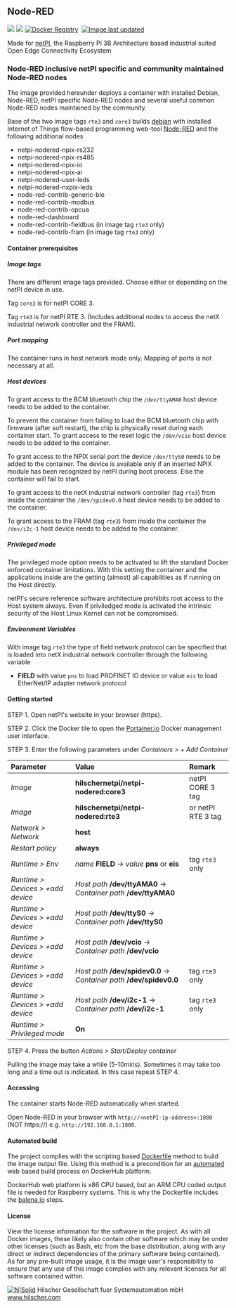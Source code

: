 ## Node-RED

[![](https://images.microbadger.com/badges/image/hilschernetpi/netpi-nodered.svg)](https://microbadger.com/images/hilschernetpi/netpi-nodered "Node-RED")
[![](https://images.microbadger.com/badges/commit/hilschernetpi/netpi-nodered.svg)](https://microbadger.com/images/hilschernetpi//netpi-nodered "Node-RED")
[![Docker Registry](https://img.shields.io/docker/pulls/hilschernetpi/netpi-nodered.svg)](https://registry.hub.docker.com/u/hilschernetpi/netpi-nodered/)&nbsp;
[![Image last updated](https://img.shields.io/badge/dynamic/json.svg?url=https://api.microbadger.com/v1/images/hilschernetpi/netpi-nodered&label=Image%20last%20updated&query=$.LastUpdated&colorB=007ec6)](http://microbadger.com/images/hilschernetpi/netpi-nodered "Image last updated")&nbsp;

Made for [netPI](https://www.netiot.com/netpi/), the Raspberry Pi 3B Architecture based industrial suited Open Edge Connectivity Ecosystem

### Node-RED inclusive netPI specific and community maintained Node-RED nodes

The image provided hereunder deploys a container with installed Debian, Node-RED, netPI specific Node-RED nodes and several useful common Node-RED nodes maintained by the community.

Base of the two image tags `rte3` and `core3` builds [debian](https://www.balena.io/docs/reference/base-images/base-images/) with installed Internet of Things flow-based programming web-tool [Node-RED](https://nodered.org/) and the following additional nodes

 * netpi-nodered-npix-rs232
 * netpi-nodered-npix-rs485
 * netpi-nodered-npix-io
 * netpi-nodered-npix-ai
 * netpi-nodered-user-leds
 * netpi-nodered-nxpix-leds
 * node-red-contrib-generic-ble
 * node-red-contrib-modbus
 * node-red-contrib-opcua
 * node-red-dashboard
 * node-red-contrib-fieldbus (in image tag `rte3` only)
 * node-red-contrib-fram (in image tag `rte3` only)

#### Container prerequisites

##### Image tags

There are different image tags provided. Choose either or depending on the netPI device in use.

Tag `core3` is for netPI CORE 3.

Tag `rte3` is for netPI RTE 3. (Includes additional nodes to access the netX industrial network controller and the FRAM).

##### Port mapping

The container runs in host network mode only. Mapping of ports is not necessary at all.

##### Host devices

To grant access to the BCM bluetooth chip the `/dev/ttyAMA0` host device needs to be added to the container. 

To prevent the container from failing to load the BCM bluetooth chip with firmware (after soft restart), the chip is physically reset during each container start. To grant access to the reset logic the `/dev/vcio` host device needs to be added to the container.

To grant access to the NPIX serial port the device `/dev/ttyS0` needs to be added to the container. The device is available only if an inserted NPIX module has been recognized by netPI during boot process. Else the container will fail to start.

To grant access to the netX industrial network controller (tag `rte3`) from inside the container the `/dev/spidev0.0` host device needs to be added to the container.

To grant access to the FRAM (tag `rte3`) from inside the container the `/dev/i2c-1` host device needs to be added to the container.

##### Privileged mode

The privileged mode option needs to be activated to lift the standard Docker enforced container limitations. With this setting the container and the applications inside are the getting (almost) all capabilities as if running on the Host directly. 

netPI's secure reference software architecture prohibits root access to the Host system always. Even if priviledged mode is activated the intrinsic security of the Host Linux Kernel can not be compromised.

##### Environment Variables

With image tag `rte3` the type of field network protocol can be specified that is loaded into netX industrial network controller through the following variable

* **FIELD** with value `pns` to load PROFINET IO device or value `eis` to load EtherNet/IP adapter network protocol

#### Getting started

STEP 1. Open netPI's website in your browser (https).

STEP 2. Click the Docker tile to open the [Portainer.io](http://portainer.io/) Docker management user interface.

STEP 3. Enter the following parameters under *Containers > + Add Container*

Parameter | Value | Remark
:---------|:------ |:------
*Image* | **hilschernetpi/netpi-nodered:core3** | netPI CORE 3 tag
*Image* | **hilschernetpi/netpi-nodered:rte3** | or netPI RTE 3 tag
*Network > Network* | **host** |
*Restart policy* | **always**
*Runtime > Env* | *name* **FIELD** -> *value* **pns** or **eis** | tag `rte3` only
*Runtime > Devices > +add device* | *Host path* **/dev/ttyAMA0** -> *Container path* **/dev/ttyAMA0** |
*Runtime > Devices > +add device* | *Host path* **/dev/ttyS0** -> *Container path* **/dev/ttyS0** |
*Runtime > Devices > +add device* | *Host path* **/dev/vcio** -> *Container path* **/dev/vcio** |
*Runtime > Devices > +add device* | *Host path* **/dev/spidev0.0** -> *Container path* **/dev/spidev0.0** | tag `rte3` only
*Runtime > Devices > +add device* | *Host path* **/dev/i2c-1** -> *Container path* **/dev/i2c-1** | tag `rte3` only
*Runtime > Privileged mode* | **On** |

STEP 4. Press the button *Actions > Start/Deploy container*

Pulling the image may take a while (5-10mins). Sometimes it may take too long and a time out is indicated. In this case repeat STEP 4.

#### Accessing

The container starts Node-RED automatically when started.

Open Node-RED in your browser with `http://<netPI-ip-address>:1880` (NOT https://) e.g. `http://192.168.0.1:1880`. 

#### Automated build

The project complies with the scripting based [Dockerfile](https://docs.docker.com/engine/reference/builder/) method to build the image output file. Using this method is a precondition for an [automated](https://docs.docker.com/docker-hub/builds/) web based build process on DockerHub platform.

DockerHub web platform is x86 CPU based, but an ARM CPU coded output file is needed for Raspberry systems. This is why the Dockerfile includes the [balena.io](https://balena.io/blog/building-arm-containers-on-any-x86-machine-even-dockerhub/) steps.

#### License

View the license information for the software in the project. As with all Docker images, these likely also contain other software which may be under other licenses (such as Bash, etc from the base distribution, along with any direct or indirect dependencies of the primary software being contained).
As for any pre-built image usage, it is the image user's responsibility to ensure that any use of this image complies with any relevant licenses for all software contained within.

[![N|Solid](http://www.hilscher.com/fileadmin/templates/doctima_2013/resources/Images/logo_hilscher.png)](http://www.hilscher.com)  Hilscher Gesellschaft fuer Systemautomation mbH  www.hilscher.com
